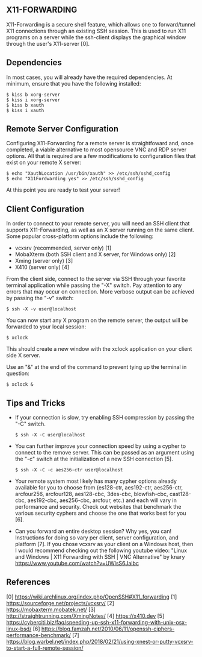 X11-FORWARDING
--------------

X11-Forwarding is a secure shell feature, which allows one to forward/tunnel
X11 connections through an existing SSH session. This is used to run X11
programs on a server while the ssh-client displays the graphical window through
the user's X11-server [0].


Dependencies
------------

In most cases, you will already have the required dependencies. At minimum, 
ensure that you have the following installed:

    $ kiss b xorg-server
    $ kiss i xorg-server
    $ kiss b xauth 
    $ kiss i xauth

Remote Server Configuration
---------------------------

Configuring X11-Forwarding for a remote server is straightfoward and, once
completed, a viable alternative to most opensource VNC and RDP server options.
All that is required are a few modifications to configuration files that exist
on your remote X server:

    $ echo "XauthLocation /usr/bin/xauth" >> /etc/ssh/sshd_config
    $ echo "X11Fordwarding yes" >> /etc/ssh/sshd_config

At this point you are ready to test your server!

Client Configuration
--------------------

In order to connect to your remote server, you will need an SSH client that
supports X11-Forwarding, as well as an X server running on the same client. Some
popular cross-platform options include the following:

*   vcxsrv (recommended, server only) [1]
*   MobaXterm (both SSH client and X server, for Windows only) [2]
*   Xming (server only) [3]
*   X410 (server only) [4]

From the client side, connect to the server via SSH through your favorite
terminal application while passing the "-X" switch. Pay attention to any
errors that may occur on connection. More verbose output can be achieved by
passing the "-v" switch:

    $ ssh -X -v user@localhost

You can now start any X program on the remote server, the output will be
forwarded to your local session:

    $ xclock

This should create a new window with the xclock application on your client side
X server.

Use an "&" at the end of the command to prevent tying up the terminal in
question:

    $ xclock &

Tips and Tricks
---------------

*   If your connection is slow, try enabling SSH compression by passing the "-C"
    switch.

        $ ssh -X -C user@localhost

*   You can further improve your connection speed by using a cypher to connect
    to the remove server. This can be passed as an argument using the "-c" 
    switch at the initialization of a new SSH connection [5]. 
  
        $ ssh -X -C -c aes256-ctr user@localhost
  
*   Your remote system most likely has many cypher options already available for
    you to choose from (es128-ctr, aes192-ctr, aes256-ctr, arcfour256, 
    arcfour128, aes128-cbc, 3des-cbc, blowfish-cbc, cast128-cbc, aes192-cbc, 
    aes256-cbc, arcfour, etc.) and each will vary in performance and security.
    Check out websites that benchmark the various security cyphers and choose the
    one that works best for you [6]. 
*   Can you forward an entire desktop session?  Why yes, you can! Instructions
    for doing so vary per client, server configuration, and platform [7]. If you
    chose vcxsrv as your client on a Windows host, then I would recommend checking
    out the following youtube video:
    "Linux and Windows | X11 Forwarding with SSH | VNC Alternative" by knary
    https://www.youtube.com/watch?v=UWlsS6Jaibc

References
----------

[0] https://wiki.archlinux.org/index.php/OpenSSH#X11_forwarding
[1] https://sourceforge.net/projects/vcxsrv/
[2] https://mobaxterm.mobatek.net/
[3] http://straightrunning.com/XmingNotes/
[4] https://x410.dev
[5] https://cyberciti.biz/faq/speeding-up-ssh-x11-forwarding-with-unix-osx-linux-bsd/
[6] https://blog.famzah.net/2010/06/11/openssh-ciphers-performance-benchmark/
[7] https://blog.warbel.net/index.php/2018/02/21/using-xnest-or-putty-vcxsrv-to-start-a-full-remote-session/

